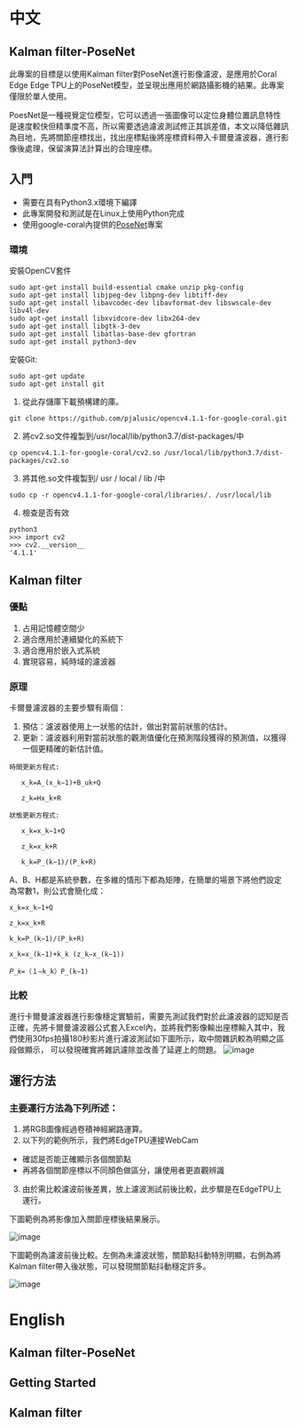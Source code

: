 # **中文**

## Kalman filter-PoseNet
此專案的目標是以使用Kalman filter對PoseNet進行影像濾波，是應用於Coral Edge Edge TPU上的PoseNet模型，並呈現出應用於網路攝影機的結果。此專案僅限於單人使用。

PoesNet是一種視覺定位模型，它可以透過一張圖像可以定位身體位置訊息特性是速度較快但精準度不高，所以需要透過濾波測試修正其誤差值，本文以降低雜訊為目地，先將關節座標找出，找出座標點後將座標資料帶入卡爾曼濾波器，進行影像後處理，保留演算法計算出的合理座標。

## 入門
  * 需要在具有Python3.x環境下編譯
  * 此專案開發和測試是在Linux上使用Python完成
  * 使用google-coral內提供的[PoseNet](https://github.com/google-coral/project-posenet.git)專案

### 環境

 安裝OpenCV套件
```
sudo apt-get install build-essential cmake unzip pkg-config
sudo apt-get install libjpeg-dev libpng-dev libtiff-dev
sudo apt-get install libavcodec-dev libavformat-dev libswscale-dev libv4l-dev
sudo apt-get install libxvidcore-dev libx264-dev
sudo apt-get install libgtk-3-dev
sudo apt-get install libatlas-base-dev gfortran
sudo apt-get install python3-dev
```
 安裝Git:

```
sudo apt-get update
sudo apt-get install git
```
 1. 從此存儲庫下載預構建的庫。
 ```
 git clone https://github.com/pjalusic/opencv4.1.1-for-google-coral.git
 ```
 2. 將cv2.so文件複製到/usr/local/lib/python3.7/dist-packages/中
 ```
cp opencv4.1.1-for-google-coral/cv2.so /usr/local/lib/python3.7/dist-packages/cv2.so 
 ```
 3. 將其他.so文件複製到/ usr / local / lib /中
 ```
sudo cp -r opencv4.1.1-for-google-coral/libraries/. /usr/local/lib 
 ```
 4. 檢查是否有效
 ```
python3
 >>> import cv2
 >>> cv2.__version__
 '4.1.1'
 ```
 
## Kalman filter

### 優點
 1. 占用記憶體空間少
 2. 適合應用於連續變化的系統下
 3. 適合應用於嵌入式系統
 4. 實現容易，純時域的濾波器

### 原理
  卡爾曼濾波器的主要步驟有兩個：
   1. 預估：濾波器使用上一狀態的估計，做出對當前狀態的估計。
   2. 更新：濾波器利用對當前狀態的觀測值優化在預測階段獲得的預測值，以獲得一個更精確的新估計值。
 ```
 時間更新方程式:           
 
    x_k=A_(x_k−1)+B_uk+Q 
    
    z_k=Hx_k+R	
 ```   
 ```   
 狀態更新方程式:
 
    x_k=x_k−1+Q
    
    z_k=x_k+R				
    
    k_k=P_(k−1)/(P_k+R)
 ```
 A、B、H都是系統參數，在多維的情形下都為矩陣，在簡單的場景下將他們設定為常數1，則公式會簡化成：
 ```
 x_k=x_k−1+Q					
 
 z_k=x_k+R					
 
 k_k=P_(k−1)/(P_k+R)	
 
 x_k=x_(k−1)+k_k (z_k−x_(k−1))			
 
 𝑃_𝑘=（１−k_k）P_(k−1)	

 ```
 ### 比較
 進行卡爾曼濾波器進行影像穩定實驗前，需要先測試我們對於此濾波器的認知是否正確，先將卡爾曼濾波器公式套入Excel內，並將我們影像輸出座標輸入其中，我們使用30fps拍攝180秒影片進行濾波測試如下圖所示，取中間雜訊較為明顯之區段做顯示， 可以發現確實將雜訊濾除並改善了延遲上的問題。
![image](https://github.com/Zhan-KJ/Kalman-filter-PoseNet/blob/master/image/image.png?raw=true)

## 運行方法

### 主要運行方法為下列所述：

 1. 將RGB圖像經過卷積神經網路運算。
 2. 以下列的範例所示，我們將EdgeTPU連接WebCam
   * 確認是否能正確顯示各個關節點
   * 再將各個關節座標以不同顏色做區分，讓使用者更直觀辨識
 3. 由於需比較濾波前後差異，放上濾波測試前後比較，此步驟是在EdgeTPU上運行。
 
 下圖範例為將影像加入關節座標後結果展示。
 
![image](https://github.com/Zhan-KJ/Kalman-filter-PoseNet/blob/master/image/output_single_screen.gif?raw=true)

 下圖範例為濾波前後比較。左側為未濾波狀態，關節點抖動特別明顯，右側為將Kalman filter帶入後狀態，可以發現關節點抖動穩定許多。

![image](https://github.com/Zhan-KJ/Kalman-filter-PoseNet/blob/master/image/output_contrast_screen.gif?raw=true)

# **English**

## Kalman filter-PoseNet

## Getting Started

## Kalman filter
